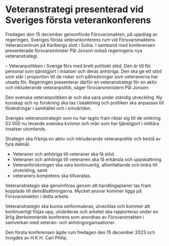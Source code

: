 # Veteranstrategi presenterad vid Sveriges första veterankonferens

Fredagen den 15 december genomförde Försvarsmakten, på uppdrag av regeringen, Sveriges första veterankonferens rum vid Försvarsmaktens Veterancentrum på Karlbergs slott i Solna. I samband med konferensen presenterade försvarsminister Pål Jonson också regeringens nya veteranstrategi.

– Veteranpolitiken i Sverige förs med brett politiskt stöd. Den är till för personal som tjänstgjort i insatser och deras anhöriga. Den ska ge ett stöd som står i proportion till de risker och påfrestningar som veteranerna har utsatts för. Regeringen presenterar därför en veteranstrategi för en aktiv och inkluderande veteranpolitik, säger försvarsministern Pål Jonson.

Den svenska veteranpolitiken är och ska vara under ständig utveckling. Ny kunskap och ny forskning ska tas i beaktning och politiken ska anpassas till förändringar i samhället och i omvärlden.

Sveriges veteransstrategin som nu har tagits fram riktar sig till de omkring 53 000 nu levande svenska kvinnor och män som har tjänstgjort i militära insatser utomlands.

Strategin ska främja en aktiv och inkluderande veteranpolitik och bestå av fyra delmål.

* Veteraner och anhöriga till veteraner ska få stöd.
* Veteraner och anhöriga till veteranen ska få erkänsla och uppskattning.
* Veteranforskningen ska vara kontinuerlig, allomfattande och bidra till utveckling, samt
* veteraners kompetens ska tillvaratas.

Veteranstrategin ska genomföras genom att handlingsplaner tas fram kopplade till delmålsättningarna. Mycket ansvar kommer ligga på Försvarsmakten i detta arbete.

Veteranstrategin ska kunna omformuleras, utvecklas och kommer att kontinuerligt följas upp, utvärderas och arbetet ska rapporteras under en årlig återkommande konferens som anordnas av Försvarsmakten i samverkan med veteran- och anhörigorganisationer.

Den första konferensen ägde rum fredagen den 15 december 2023 och invigdes av H.K.H. Carl Philip.
